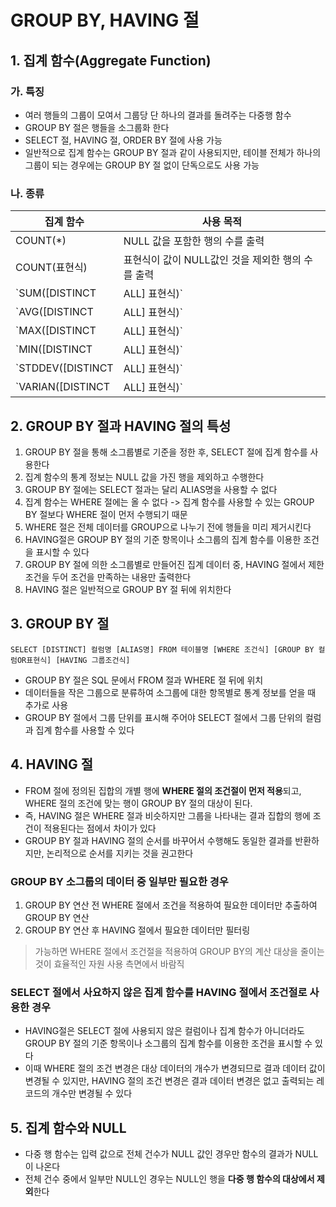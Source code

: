 GROUP BY, HAVING 절
========

## 1. 집계 함수(Aggregate Function)

### 가. 특징

- 여러 행들의 그룹이 모여서 그룹당 단 하나의 결과를 돌려주는 다중행 함수
- GROUP BY 절은 행들을 소그룹화 한다
- SELECT 절, HAVING 절, ORDER BY 절에 사용 가능
- 일반적으로 집계 함수는 GROUP BY 절과 같이 사용되지만, 테이블 전체가 하나의 그룹이 되는 경우에는 GROUP BY 절 없이 단독으로도 사용 가능


### 나. 종류

| 집계 함수 | 사용 목적 |
|-|-|
| COUNT(*) | NULL 값을 포함한 행의 수를 출력 |
| COUNT(표현식) | 표현식이 값이 NULL값인 것을 제외한 행의 수를 출력 |
| `SUM([DISTINCT | ALL] 표현식)` | 표현식의 NULL 값을 제외한 합계를 출력 |
| `AVG([DISTINCT | ALL] 표현식)` | 표현식의 NULL 값을 제외한 평균을 출력 |
| `MAX([DISTINCT | ALL] 표현식)` | 표현식의 최대값을 출력. 문자, 날짜 데이터 타입도 사용 가능 |
| `MIN([DISTINCT | ALL] 표현식)` | 표현식의 최소값을 출력. 문자, 날짜 데이터 타입도 사용 가능 |
| `STDDEV([DISTINCT | ALL] 표현식)` | 표현식의 표준 편차를 출력 |
| `VARIAN([DISTINCT | ALL] 표현식)` | 표현식의 분산을 출력 |


## 2. GROUP BY 절과 HAVING 절의 특성

1. GROUP BY 절을 통해 소그룹별로 기준을 정한 후, SELECT 절에 집계 함수를 사용한다
2. 집계 함수의 통계 정보는 NULL 값을 가진 행을 제외하고 수행한다
3. GROUP BY 절에는 SELECT 절과는 달리 ALIAS명을 사용할 수 없다
4. 집계 함수는 WHERE 절에는 올 수 없다 -> 집계 함수를 사용할 수 있는 GROUP BY 절보다 WHERE 절이 먼저 수행되기 때문
5. WHERE 절은 전체 데이터를 GROUP으로 나누기 전에 행들을 미리 제거시킨다
6. HAVING절은 GROUP BY 절의 기준 항목이나 소그룹의 집계 함수를 이용한 조건을 표시할 수 있다
7. GROUP BY 절에 의한 소그룹별로 만들어진 집계 데이터 중, HAVING 절에서 제한 조건을 두어 조건을 만족하는 내용만 출력한다
8. HAVING 절은 일반적으로 GROUP BY 절 뒤에 위치한다


## 3. GROUP BY 절

`SELECT [DISTINCT] 컬럼명 [ALIAS명] FROM 테이블명 [WHERE 조건식] [GROUP BY 컬럼OR표현식] [HAVING 그룹조건식]`

- GROUP BY 절은 SQL 문에서 FROM 절과 WHERE 절 뒤에 위치
- 데이터들을 작은 그룹으로 분류하여 소그룹에 대한 항목별로 통계 정보를 얻을 때 추가로 사용
- GROUP BY 절에서 그룹 단위를 표시해 주어야 SELECT 절에서 그룹 단위의 컬럼과 집계 함수를 사용할 수 있다


## 4. HAVING 절

- FROM 절에 정의된 집합의 개별 행에 **WHERE 절의 조건절이 먼저 적용**되고, WHERE 절의 조건에 맞는 행이 GROUP BY 절의 대상이 된다.
- 즉, HAVING 절은 WHERE 절과 비슷하지만 그룹을 나타내는 결과 집합의 행에 조건이 적용된다는 점에서 차이가 있다
- GROUP BY 절과 HAVING 절의 순서를 바꾸어서 수행해도 동일한 결과를 반환하지만, 논리적으로 순서를 지키는 것을 권고한다

### GROUP BY 소그룹의 데이터 중 일부만 필요한 경우

1. GROUP BY 연산 전 WHERE 절에서 조건을 적용하여 필요한 데이터만 추출하여 GROUP BY 연산
2. GROUP BY 연산 후 HAVING 절에서 필요한 데이터만 필터링

> 가능하면 WHERE 절에서 조건절을 적용하여 GROUP BY의 계산 대상을 줄이는 것이 효율적인 자원 사용 측면에서 바람직


### SELECT 절에서 사요하지 않은 집계 함수를 HAVING 절에서 조건절로 사용한 경우

- HAVING절은 SELECT 절에 사용되지 않은 컬럼이나 집계 함수가 아니더라도 GROUP BY 절의 기준 항목이나 소그룹의 집계 함수를 이용한 조건을 표시할 수 있다
- 이때 WHERE 절의 조건 변경은 대상 데이터의 개수가 변경되므로 결과 데이터 값이 변경될 수 있지만, HAVING 절의 조건 변경은 결과 데이터 변경은 없고 출력되는 레코드의 개수만 변경될 수 있다


## 5. 집계 함수와 NULL

- 다중 행 함수는 입력 값으로 전체 건수가 NULL 값인 경우만 함수의 결과가 NULL이 나온다
- 전체 건수 중에서 일부만 NULL인 경우는 NULL인 행을 **다중 행 함수의 대상에서 제외**한다